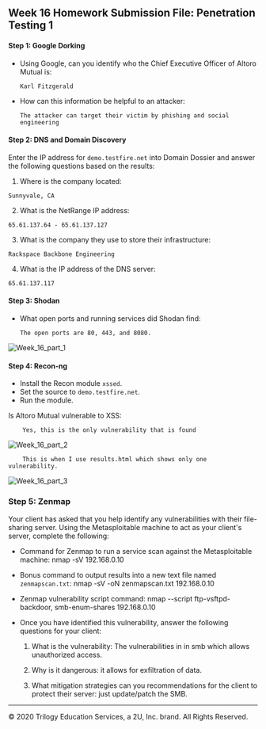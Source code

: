 ## Week 16 Homework Submission File: Penetration Testing 1

#### Step 1: Google Dorking


- Using Google, can you identify who the Chief Executive Officer of Altoro Mutual is:
  
  
      Karl Fitzgerald 

- How can this information be helpful to an attacker:
      
      
      The attacker can target their victim by phishing and social engineering 

#### Step 2: DNS and Domain Discovery

Enter the IP address for `demo.testfire.net` into Domain Dossier and answer the following questions based on the results:

  1. Where is the company located: 
   
    Sunnyvale, CA 

  2. What is the NetRange IP address: 
     
     
    65.61.137.64 - 65.61.137.127

  3. What is the company they use to store their infrastructure: 
  
  
    Rackspace Backbone Engineering 

  4. What is the IP address of the DNS server: 
  
    65.61.137.117

#### Step 3: Shodan

- What open ports and running services did Shodan find: 

      The open ports are 80, 443, and 8080. 
 ![Week_16_part_1](https://user-images.githubusercontent.com/77870466/124793955-82b65d80-df1c-11eb-9c64-05294fed00a3.jpg)


#### Step 4: Recon-ng

- Install the Recon module `xssed`. 
- Set the source to `demo.testfire.net`. 
- Run the module. 

Is Altoro Mutual vulnerable to XSS: 
            
        Yes, this is the only vulnerability that is found

![Week_16_part_2](https://user-images.githubusercontent.com/77870466/124801669-1855eb00-df25-11eb-9247-5ec4ddb9dda8.jpg)

        This is when I use results.html which shows only one vulnerability. 
![Week_16_part_3](https://user-images.githubusercontent.com/77870466/124803849-9dda9a80-df27-11eb-8b61-b2add637b04e.jpg)



### Step 5: Zenmap

Your client has asked that you help identify any vulnerabilities with their file-sharing server. Using the Metasploitable machine to act as your client's server, complete the following:

- Command for Zenmap to run a service scan against the Metasploitable machine: nmap -sV 192.168.0.10
 
- Bonus command to output results into a new text file named `zenmapscan.txt`: nmap -sV -oN zenmapscan.txt 192.168.0.10

- Zenmap vulnerability script command: nmap --script ftp-vsftpd-backdoor, smb-enum-shares 192.168.0.10

- Once you have identified this vulnerability, answer the following questions for your client:
  1. What is the vulnerability: The vulnerabilities in in smb which allows unauthorized access. 

          

  2. Why is it dangerous: it allows for exfiltration of data. 

  3. What mitigation strategies can you recommendations for the client to protect their server: just update/patch the SMB. 

---
© 2020 Trilogy Education Services, a 2U, Inc. brand. All Rights Reserved.
